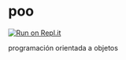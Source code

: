 # poo

[![Run on Repl.it](https://repl.it/badge/github/Joel-Garcia-Martinez/poo)](https://repl.it/github/Joel-Garcia-Martinez/poo)

programación orientada a objetos
